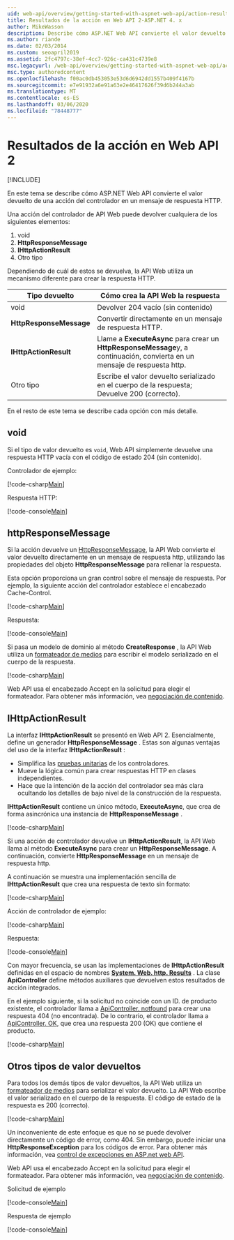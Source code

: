 ```yaml
---
uid: web-api/overview/getting-started-with-aspnet-web-api/action-results
title: Resultados de la acción en Web API 2-ASP.NET 4. x
author: MikeWasson
description: Describe cómo ASP.NET Web API convierte el valor devuelto de una acción del controlador en un mensaje de respuesta HTTP en ASP.NET 4. x.
ms.author: riande
ms.date: 02/03/2014
ms.custom: seoapril2019
ms.assetid: 2fc4797c-38ef-4cc7-926c-ca431c4739e8
msc.legacyurl: /web-api/overview/getting-started-with-aspnet-web-api/action-results
msc.type: authoredcontent
ms.openlocfilehash: f00ac0db453053e53d6d6942dd1557b409f4167b
ms.sourcegitcommit: e7e91932a6e91a63e2e46417626f39d6b244a3ab
ms.translationtype: MT
ms.contentlocale: es-ES
ms.lasthandoff: 03/06/2020
ms.locfileid: "78448777"
---
```

# <a name="action-results-in-web-api-2"></a>Resultados de la acción en Web API 2

[!INCLUDE[](~/includes/coreWebAPI.md)]

En este tema se describe cómo ASP.NET Web API convierte el valor devuelto de una acción del controlador en un mensaje de respuesta HTTP.

Una acción del controlador de API Web puede devolver cualquiera de los siguientes elementos:

1. void
2. **HttpResponseMessage**
3. **IHttpActionResult**
4. Otro tipo

Dependiendo de cuál de estos se devuelva, la API Web utiliza un mecanismo diferente para crear la respuesta HTTP.

| Tipo devuelto | Cómo crea la API Web la respuesta |
| --- | --- |
| void | Devolver 204 vacío (sin contenido) |
| **HttpResponseMessage** | Convertir directamente en un mensaje de respuesta HTTP. |
| **IHttpActionResult** | Llame a **ExecuteAsync** para crear un **HttpResponseMessage**y, a continuación, convierta en un mensaje de respuesta http. |
| Otro tipo | Escribe el valor devuelto serializado en el cuerpo de la respuesta; Devuelve 200 (correcto). |

En el resto de este tema se describe cada opción con más detalle.

## <a name="void"></a>void

Si el tipo de valor devuelto es `void`, Web API simplemente devuelve una respuesta HTTP vacía con el código de estado 204 (sin contenido).

Controlador de ejemplo:

[!code-csharp[Main](action-results/samples/sample1.cs)]

Respuesta HTTP:

[!code-console[Main](action-results/samples/sample2.cmd)]

## <a name="httpresponsemessage"></a>httpResponseMessage

Si la acción devuelve un [HttpResponseMessage](https://msdn.microsoft.com/library/system.net.http.httpresponsemessage.aspx), la API Web convierte el valor devuelto directamente en un mensaje de respuesta http, utilizando las propiedades del objeto **HttpResponseMessage** para rellenar la respuesta.

Esta opción proporciona un gran control sobre el mensaje de respuesta. Por ejemplo, la siguiente acción del controlador establece el encabezado Cache-Control.

[!code-csharp[Main](action-results/samples/sample3.cs)]

Respuesta:

[!code-console[Main](action-results/samples/sample4.cmd?highlight=2)]

Si pasa un modelo de dominio al método **CreateResponse** , la API Web utiliza un [formateador de medios](../formats-and-model-binding/media-formatters.md) para escribir el modelo serializado en el cuerpo de la respuesta.

[!code-csharp[Main](action-results/samples/sample5.cs)]

Web API usa el encabezado Accept en la solicitud para elegir el formateador. Para obtener más información, vea [negociación de contenido](../formats-and-model-binding/content-negotiation.md).

## <a name="ihttpactionresult"></a>IHttpActionResult

La interfaz **IHttpActionResult** se presentó en Web API 2. Esencialmente, define un generador **HttpResponseMessage** . Estas son algunas ventajas del uso de la interfaz **IHttpActionResult** :

- Simplifica las [pruebas unitarias](../testing-and-debugging/unit-testing-controllers-in-web-api.md) de los controladores.
- Mueve la lógica común para crear respuestas HTTP en clases independientes.
- Hace que la intención de la acción del controlador sea más clara ocultando los detalles de bajo nivel de la construcción de la respuesta.

**IHttpActionResult** contiene un único método, **ExecuteAsync**, que crea de forma asincrónica una instancia de **HttpResponseMessage** .

[!code-csharp[Main](action-results/samples/sample6.cs)]

Si una acción de controlador devuelve un **IHttpActionResult**, la API Web llama al método **ExecuteAsync** para crear un **HttpResponseMessage**. A continuación, convierte **HttpResponseMessage** en un mensaje de respuesta http.

A continuación se muestra una implementación sencilla de **IHttpActionResult** que crea una respuesta de texto sin formato:

[!code-csharp[Main](action-results/samples/sample7.cs)]

Acción de controlador de ejemplo:

[!code-csharp[Main](action-results/samples/sample8.cs)]

Respuesta:

[!code-console[Main](action-results/samples/sample9.cmd)]

Con mayor frecuencia, se usan las implementaciones de **IHttpActionResult** definidas en el espacio de nombres **[System. Web. http. Results](https://msdn.microsoft.com/library/system.web.http.results.aspx)** . La clase **ApiController** define métodos auxiliares que devuelven estos resultados de acción integrados.

En el ejemplo siguiente, si la solicitud no coincide con un ID. de producto existente, el controlador llama a [ApiController. notfound](https://msdn.microsoft.com/library/system.web.http.apicontroller.notfound.aspx) para crear una respuesta 404 (no encontrada). De lo contrario, el controlador llama a [ApiController. OK](https://msdn.microsoft.com/library/dn314591.aspx), que crea una respuesta 200 (OK) que contiene el producto.

[!code-csharp[Main](action-results/samples/sample10.cs)]

## <a name="other-return-types"></a>Otros tipos de valor devueltos

Para todos los demás tipos de valor devueltos, la API Web utiliza un [formateador de medios](../formats-and-model-binding/media-formatters.md) para serializar el valor devuelto. La API Web escribe el valor serializado en el cuerpo de la respuesta. El código de estado de la respuesta es 200 (correcto).

[!code-csharp[Main](action-results/samples/sample11.cs)]

Un inconveniente de este enfoque es que no se puede devolver directamente un código de error, como 404. Sin embargo, puede iniciar una **HttpResponseException** para los códigos de error. Para obtener más información, vea [control de excepciones en ASP.net web API](../error-handling/exception-handling.md).

Web API usa el encabezado Accept en la solicitud para elegir el formateador. Para obtener más información, vea [negociación de contenido](../formats-and-model-binding/content-negotiation.md).

Solicitud de ejemplo

[!code-console[Main](action-results/samples/sample12.cmd)]

Respuesta de ejemplo

[!code-console[Main](action-results/samples/sample13.cmd)]
